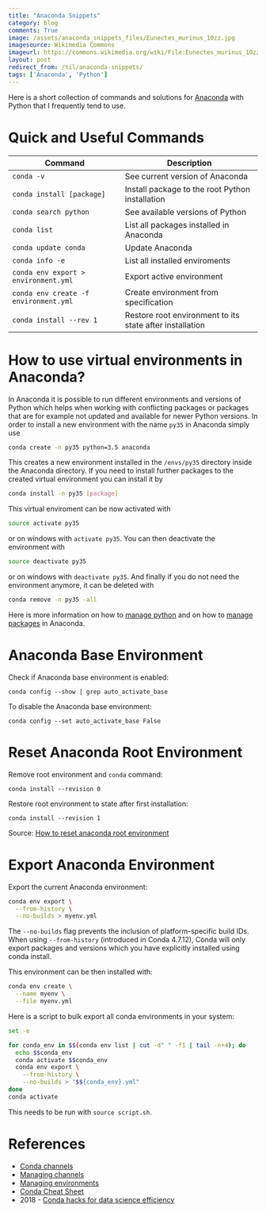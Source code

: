 ```yaml
---
title: "Anaconda Snippets"
category: blog
comments: True
image: /assets/anaconda_snippets_files/Eunectes_murinus_10zz.jpg
imagesource: Wikimedia Commons
imageurl: https://commons.wikimedia.org/wiki/File:Eunectes_murinus_10zz.jpg
layout: post
redirect_from: /til/anaconda-snippets/
tags: ['Anaconda', 'Python']
---
```

Here is a short collection of commands and solutions for [Anaconda](https://www.continuum.io/downloads) with Python that I frequently tend to use.

# Quick and Useful Commands

| Command | Description |
| --- | --- |
|`conda -v`| See current version of Anaconda |
|`conda install [package]`| Install package to the root Python installation |
|`conda search python`| See available versions of Python |
|`conda list`| List all packages installed in Anaconda |
|`conda update conda`| Update Anaconda |
|`conda info -e`| List all installed enviroments |
|`conda env export > environment.yml`| Export active environment |
|`conda env create -f environment.yml`| Create environment from specification |
|`conda install --rev 1`| Restore root environment to its state after installation|

# How to use virtual environments in Anaconda?

In Anaconda it is possible to run different environments and versions of Python which helps when working with conflicting packages or packages that are for example not updated and available for newer Python versions. In order to install a new environment with the name `py35` in Anaconda simply use

```bash
conda create -n py35 python=3.5 anaconda
```

This creates a new environment installed in the `/envs/py35` directory inside the Anaconda directory. If you need to install further packages to the created virtual environment you can install it by

```bash
conda install -n py35 [package]
```

This virtual enviroment can be now activated with

```bash
source activate py35
```

or on windows with `activate py35`. You can then deactivate the environment with

```bash
source deactivate py35
```

or on windows with `deactivate py35`. And finally if you do not need the environment anymore, it can be deleted with

```bash
conda remove -n py35 -all
```

Here is more information on how to [manage python](https://conda.io/docs/py2or3.html) and on how to [manage packages](https://conda.io/docs/using/pkgs.html) in Anaconda.

# Anaconda Base Environment

Check if Anaconda base environment is enabled:

    conda config --show | grep auto_activate_base
    
To disable the Anaconda base environment:

    conda config --set auto_activate_base False

# Reset Anaconda Root Environment

Remove root environment and `conda` command:

    conda install --revision 0
    
Restore root environment to state after first installation:

    conda install --revision 1
    
Source: [How to reset anaconda root environment](https://stackoverflow.com/questions/41914139/how-to-reset-anaconda-root-environment)

# Export Anaconda Environment

Export the current Anaconda environment:

```bash
conda env export \
  --from-history \
  --no-builds > myenv.yml
```
    
The `--no-builds` flag prevents the inclusion of platform-specific build IDs. When using `--from-history` (introduced in Conda 4.7.12), Conda will only export packages and versions which you have explicitly installed using conda install.

This environment can be then installed with:

```bash
conda env create \
  --name myenv \
  --file myenv.yml
```

Here is a script to bulk export all conda environments in your system: 

```bash
set -e

for conda_env in $$(conda env list | cut -d" " -f1 | tail -n+4); do
  echo $$conda_env
  conda activate $$conda_env
  conda env export \
    --from-history \
    --no-builds > "$${conda_env}.yml"
done
conda activate
```

This needs to be run with `source script.sh`.

# References

- [Conda channels](https://docs.conda.io/projects/conda/en/latest/user-guide/concepts/channels.html)
- [Managing channels](https://docs.conda.io/projects/conda/en/latest/user-guide/tasks/manage-channels.html)
- [Managing environments](https://docs.conda.io/projects/conda/en/latest/user-guide/tasks/manage-environments.html)
- [Conda Cheat Sheet](https://kapeli.com/cheat_sheets/Conda.docset/Contents/Resources/Documents/index)
- 2018 - [Conda hacks for data science efficiency](https://ericmjl.github.io/blog/2018/12/25/conda-hacks-for-data-science-efficiency/)